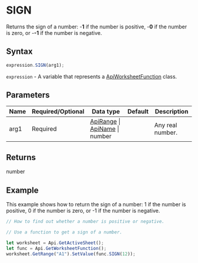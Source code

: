 # SIGN

Returns the sign of a number: -**1** if the number is positive, -**0** if the number is zero, or -**-1** if the number is negative.

## Syntax

```javascript
expression.SIGN(arg1);
```

`expression` - A variable that represents a [ApiWorksheetFunction](../ApiWorksheetFunction.md) class.

## Parameters

| **Name** | **Required/Optional** | **Data type** | **Default** | **Description** |
| ------------- | ------------- | ------------- | ------------- | ------------- |
| arg1 | Required | [ApiRange](../../ApiRange/ApiRange.md) \| [ApiName](../../ApiName/ApiName.md) \| number |  | Any real number. |

## Returns

number

## Example

This example shows how to return the sign of a number: 1 if the number is positive, 0 if the number is zero, or -1 if the number is negative.

```javascript editor-xlsx
// How to find out whether a number is positive or negative.

// Use a function to get a sign of a number.

let worksheet = Api.GetActiveSheet();
let func = Api.GetWorksheetFunction();
worksheet.GetRange("A1").SetValue(func.SIGN(12));
```
